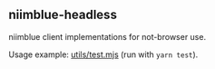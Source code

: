 ## niimblue-headless

niimblue client implementations for not-browser use.

Usage example: [utils/test.mjs](utils/test.mjs) (run with `yarn test`).